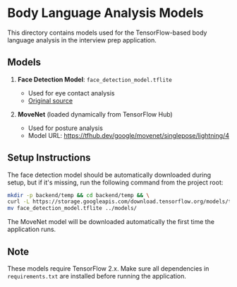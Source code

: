 # Body Language Analysis Models

This directory contains models used for the TensorFlow-based body language analysis in the interview prep application.

## Models

1. **Face Detection Model**: `face_detection_model.tflite`
   - Used for eye contact analysis
   - [Original source](https://storage.googleapis.com/download.tensorflow.org/models/tflite/task_library/face_detection/android/face_detection_full_range_sparse_1.0_uint8.tflite)

2. **MoveNet** (loaded dynamically from TensorFlow Hub)
   - Used for posture analysis
   - Model URL: https://tfhub.dev/google/movenet/singlepose/lightning/4

## Setup Instructions

The face detection model should be automatically downloaded during setup, but if it's missing, run the following command from the project root:

```bash
mkdir -p backend/temp && cd backend/temp && \
curl -L https://storage.googleapis.com/download.tensorflow.org/models/tflite/task_library/face_detection/android/face_detection_full_range_sparse_1.0_uint8.tflite -o face_detection_model.tflite && \
mv face_detection_model.tflite ../models/
```

The MoveNet model will be downloaded automatically the first time the application runs.

## Note

These models require TensorFlow 2.x. Make sure all dependencies in `requirements.txt` are installed before running the application. 